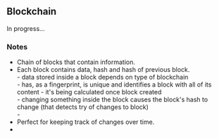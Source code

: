 <h2>Blockchain</h2>
In progress...

<h3>Notes</h3>
<ul>
  <li>Chain of blocks that contain information.</li>
  <li>Each block contains data, hash and hash of previous block.
    <br>
    - data stored inside a block depends on type of blockchain <br>
    - has, as a fingerprint, is unique and identifies a block with all of its content - it's being calculated once block created <br>
    - changing something inside the block causes the block's hash to change (that detects try of changes to block) <br>
    - 
  
  </li>
  <li>Perfect for keeping track of changes over time.</li> 
  <li></li>
</ul>



